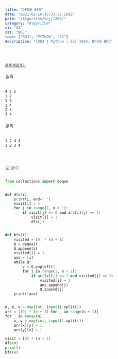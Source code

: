 ```yaml
---
title: "DFS와 BFS"
date: "2021-02-16T16:33:32.169Z"
path: "/Algorithm/boj/1260/"
category: "Algorithm"
ci: "S2"
cat: "BOJ"
tags: ["BOJ", "PYTHON", "S2"]
description: "[BOJ | Python | S2] 1260. DFS와 BFS"
---
```


<br />

<a href="https://www.acmicpc.net/problem/1260"><small>문제 바로가기</small></a>

###### 입력

```sh
4 5 1
1 2
1 3
1 4
2 4
3 4
```

###### 출력

```sh
1 2 4 3
1 2 3 4
```

<br />

##### <h5 style="color:#C587AE;">💻 풀이</h5>

```python
from collections import deque


def dfs(i):
    print(i, end=' ')
    visit[i] = 1
    for j in range(1, n + 1):
        if visit[j] == 0 and arr[i][j] == 1:
            visit[j] = 1
            dfs(j)


def bfs(i):
    visited = [0] * (n + 1)
    Q = deque()
    Q.append(i)
    visited[i] = 1
    ans = [i]
    while Q:
        v = Q.popleft()
        for j in range(1, n + 1):
            if arr[v][j] == 1 and visited[j] == 0:
                visited[j] = 1
                ans.append(j)
                Q.append(j)
    print(*ans)


n, m, v = map(int, input().split())
arr = [[0] * (n + 1) for _ in range(n + 1)]
for _ in range(m):
    x, y = map(int, input().split())
    arr[x][y] = 1
    arr[y][x] = 1

visit = [0] * (n + 1)
dfs(v)
print()
bfs(v)
```

